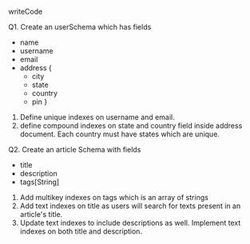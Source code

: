 writeCode

Q1. Create an userSchema which has fields

- name
- username
- email
- address {
  - city
  - state
  - country
  - pin
    }

1.  Define unique indexes on username and email.
2. define compound indexes on state and country field inside address document. Each country must have states which are unique.

Q2. Create an article Schema with fields

- title
- description
- tags[String]

1. Add multikey indexes on tags which is an array of strings
2. Add text indexes on title as users will search for texts present in an article's title.
3. Update text indexes to include descriptions as well. Implement text indexes on both title and description.
